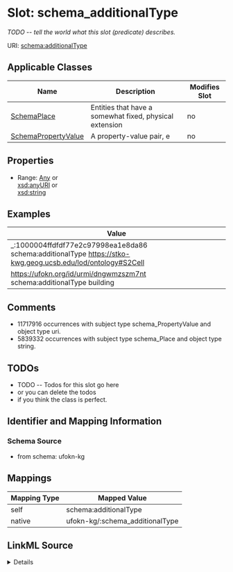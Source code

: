 

# Slot: schema_additionalType


_TODO -- tell the world what this slot (predicate) describes._





URI: [schema:additionalType](https://schema.org/additionalType)



<!-- no inheritance hierarchy -->





## Applicable Classes

| Name | Description | Modifies Slot |
| --- | --- | --- |
| [SchemaPlace](../classes/SchemaPlace.md) | Entities that have a somewhat fixed, physical extension |  no  |
| [SchemaPropertyValue](../classes/SchemaPropertyValue.md) | A property-value pair, e |  no  |







## Properties

* Range: [Any](../classes/Any.md)&nbsp;or&nbsp;<br />[xsd:anyURI](http://www.w3.org/2001/XMLSchema#anyURI)&nbsp;or&nbsp;<br />[xsd:string](http://www.w3.org/2001/XMLSchema#string)






## Examples

| Value |
| --- |
| _:1000004ffdfdf77e2c97998ea1e8da86 schema:additionalType https://stko-kwg.geog.ucsb.edu/lod/ontology#S2Cell |
| https://ufokn.org/id/urmi/dngwmzszm7nt schema:additionalType building |

## Comments

* 11717916 occurrences with subject type schema_PropertyValue and object type uri.
* 5839332 occurrences with subject type schema_Place and object type string.

## TODOs

* TODO -- Todos for this slot go here
* or you can delete the todos
* if you think the class is perfect.

## Identifier and Mapping Information







### Schema Source


* from schema: ufokn-kg




## Mappings

| Mapping Type | Mapped Value |
| ---  | ---  |
| self | schema:additionalType |
| native | ufokn-kg/:schema_additionalType |




## LinkML Source

<details>
```yaml
name: schema_additionalType
description: TODO -- tell the world what this slot (predicate) describes.
todos:
- TODO -- Todos for this slot go here
- or you can delete the todos
- if you think the class is perfect.
comments:
- 11717916 occurrences with subject type schema_PropertyValue and object type uri.
- 5839332 occurrences with subject type schema_Place and object type string.
examples:
- value: _:1000004ffdfdf77e2c97998ea1e8da86 schema:additionalType https://stko-kwg.geog.ucsb.edu/lod/ontology#S2Cell
- value: https://ufokn.org/id/urmi/dngwmzszm7nt schema:additionalType building
from_schema: ufokn-kg
rank: 1000
slot_uri: schema:additionalType
alias: schema_additionalType
domain_of:
- schema_Place
- schema_PropertyValue
range: Any
any_of:
- range: uri
- range: string

```
</details>